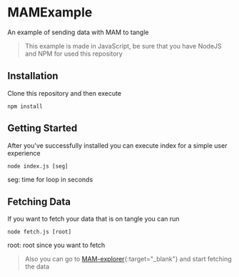 # MAMExample
An example of sending data with MAM to tangle

> This example is made in JavaScript, be sure that you have NodeJS and NPM for used this repository

## Installation 

Clone this repository and then execute
```
npm install
```

## Getting Started

After you've successfully installed you can execute index for a simple user experience

```
node index.js [seg]
```

seg: time for loop in seconds

## Fetching Data

If you want to fetch your data that is on tangle you can run 

```
node fetch.js [root]
```

root: root since you want to fetch

> Also you can go to [MAM-explorer](https://iota-mam-explorer.now.sh/#/){:target="_blank"} and start fetching the data
